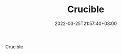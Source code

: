 ﻿---
weight: 
title: "Crucible"
description: "Crucible"
date: 2022-03-25T21:57:40+08:00
lastmod: 2022-03-25T16:45:40+08:00
draft: false
authors: ["Metabd"]
featuredImage: "373.jpg"
link: "https://crucible.network/.well-known/captcha/"
tags: ["Crucible","ΠιΔβΠΞΟσ"]
categories: ["navigation"]
navigation: ["ΠιΔβΠΞΟσ"]
lightgallery: true
toc: true
pinned: false
recommend: false
recommend1: false
---
Crucible

